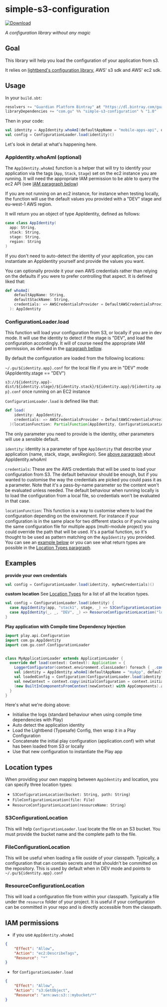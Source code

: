 # simple-s3-configuration

[ ![Download](https://api.bintray.com/packages/guardian/platforms/simple-s3-configuration/images/download.svg) ](https://bintray.com/guardian/platforms/simple-s3-configuration/_latestVersion)

_A configuration library without any magic_

## Goal
This library will help you load the configuration of your application from s3.

It relies on [lightbend's configuration library](https://github.com/typesafehub/config), AWS' s3 sdk and AWS' ec2 sdk.

## Usage

In your `build.sbt`:
```scala
resolvers += "Guardian Platform Bintray" at "https://dl.bintray.com/guardian/platforms"
libraryDependencies += "com.gu" %% "simple-s3-configuration" % "1.0"
```

Then in your code:

```scala
val identity = AppIdentity.whoAmI(defaultAppName = "mobile-apps-api", defaultStackName = "mobile")
val config = ConfigurationLoader.load(identity)()
```

Let's look in detail at what's happening here.

### AppIdentity.whoAmI (optional)
The `AppIdentity.whoAmI` function is a helper that will try to identify your application via the tags (`App`, `Stack`, `Stage`) set on the ec2 instance you are running. It will need the appropriate IAM permission to be able to query the ec2 API (see [IAM paragraph below](#iam-permissions))

If you are not running on an ec2 instance, for instance when testing locally, the function will use the default  values you provided with a "DEV" stage and eu-west-1 AWS region.

It will return you an object of type AppIdentity, defined as follows:

```scala
case class AppIdentity(
  app: String,
  stack: String,
  stage: String,
  region: String
)
```

If you don't need to auto-detect the identity of your application, you can instantiate an AppIdentity yourself and provide the values you want.

You can optionally provide it your own AWS credentials rather than relying on the defaults if you were to prefer controlling that aspect. It is defined liked that:

```scala
def whoAmI(
    defaultAppName: String,
    defaultStackName: String,
    credentials: => AWSCredentialsProvider = DefaultAWSCredentialsProviderChain.getInstance
  ): AppIdentity
```

### ConfigurationLoader.load

This function will load your configuration from S3, or locally if you are in dev mode.
It will use the identity to detect if the stage is "DEV", and load the configuration accordingly. It will of course need the appropriate IAM permission, as defined in the [paragraph bellow](#iam-permissions).

By default the configuration are loaded from the following locations:

`~/.gu/${identity.app}.conf` for the local file if you are in "DEV" mode (AppIdentity.stage == "DEV")

`s3://${identity.app}-dist/${identity.stage}/${identity.stack}/${identity.app}/${identity.app}.conf` once running on an EC2 instance

`ConfigurationLoader.load` is defined like that:
```scala
def load(
    identity: AppIdentity,
    credentials: => AWSCredentialsProvider = DefaultAWSCredentialsProviderChain.getInstance
  )(locationFunction: PartialFunction[AppIdentity, ConfigurationLocation] = PartialFunction.empty): Config
```

The only parameter you need to provide is the identity, other parameters will use a sensible default.

`identity`: identity is a parameter of type `AppIdentity` that describe your application (name, stack, stage, awsRegion). See [above paragraph](#appidentitywhoami-optional) about AppIdentity.whoAmI

`credentials`: These are the AWS credentials that will be used to load your configuration from S3. The default behaviour should be enough, but if you wanted to customise the way the credentials are picked you could pass it as a parameter. Note that it's a pass-by-name parameter so the content won't be evaluated unless needed. The default behaviour when running locally is to load the configuration from a local file, so credentials won't be evaluated in that case.

`locationFunction`: This function is a way to customise where to load the configuration depending on the environment. For instance if your configuration is in the same place for two different stacks or if you're using the same configuration file for multiple apps (multi-module project) you could override the path that will be used. It's a partial function, so it's thought to be used as pattern matching on the `AppIdentity` you provided. You can see an [example below](#examples) or you can see what return types are possible in the [Location Types paragraph](#location-types).

## Examples

**provide your own credentials**
```scala
val config = ConfigurationLoader.load(identity, myOwnCredentials)()
```

**custom location**
See [Location Types](#location-types) for a list of all the location types.

```scala
val config = ConfigurationLoader.load(identity) {
  case AppIdentity(app, "stack1", stage, _) => S3ConfigurationLocation("mybucket", s"somepath/$stage/$app.conf")
  case AppIdentity(_, _, "DEV", _) => ResourceConfigurationLocation("localdev.conf")
}
```

**Play application with Compile time Dependency Injection**
```scala
import play.api.Configuration
import com.gu.AppIdentity
import com.gu.conf.ConfigurationLoader


class MyApplicationLoader extends ApplicationLoader {
  override def load(context: Context): Application = {
    LoggerConfigurator(context.environment.classLoader) foreach { _.configure(context.environment) }
    val identity = AppIdentity.whoAmI(defaultAppName = "myApp", defaultStackName = "myStack")
    val loadedConfig = Configuration(ConfigurationLoader.load(identity)())
    val newContext = context.copy(initialConfiguration = context.initialConfiguration ++ loadedConfig)
    (new BuiltInComponentsFromContext(newContext) with AppComponents).application
  }
}
```

Here's what we're doing above:
 - Initialise the logs (standard behaviour when using compile time dependencies with Play)
 - Auto detect the application identity
 - Load the Lightbend (Typesafe) Config, then wrap it in a Play Configuration
 - Concatenate the initial play configuration (application.conf) with what has been loaded from S3 or locally
 - Use that new configuration to instantiate the Play app

## Location types

When providing your own mapping between `AppIdentity` and location, you can specify three location types:

- `S3ConfigurationLocation(bucket: String, path: String)`
- `FileConfigurationLocation(file: File)`
- `ResourceConfigurationLocation(resourceName: String)`

### S3ConfigurationLocation
This will help `ConfigurationLoader.load` locate the file on an S3 bucket. You must provide the bucket name and the complete path to the file.

### FileConfigurationLocation
This will be useful when loading a file ouside of your classpath. Typically, a configuration that can contain secrets and that shouldn't be committed on the repository. This is used by default when in DEV mode and points to `~/.gu/${identity.app}.conf`

### ResourceConfigurationLocation
This will load a configuration file from within your classpath. Typically a file under the `resource` folder of your project. It is useful if your configuration can be committed in your repo and is directly accessible from the classpath. 

## IAM permissions
- if you use `AppIdentity.whoAmI`
```json
{
    "Effect": "Allow",
    "Action": "ec2:DescribeTags",
    "Resource": "*"
}
```
- for `ConfigurationLoader.load`
```json
{
    "Effect": "Allow",
    "Action": "s3:GetObject",
    "Resource": "arn:aws:s3:::mybucket/*"
}
```